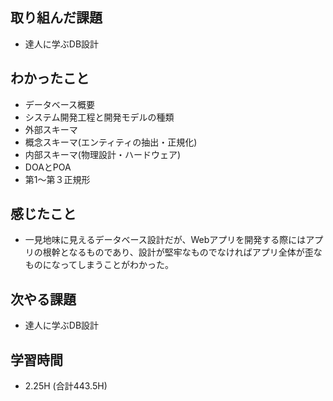 ## 取り組んだ課題
- 達人に学ぶDB設計
  
## わかったこと   
- データベース概要
- システム開発工程と開発モデルの種類
- 外部スキーマ
- 概念スキーマ(エンティティの抽出・正規化)
- 内部スキーマ(物理設計・ハードウェア)
- DOAとPOA
- 第1〜第３正規形
  
## 感じたこと  
- 一見地味に見えるデータベース設計だが、Webアプリを開発する際にはアプリの根幹となるものであり、設計が堅牢なものでなければアプリ全体が歪なものになってしまうことがわかった。

## 次やる課題  
- 達人に学ぶDB設計
  
## 学習時間  
- 2.25H (合計443.5H) 
